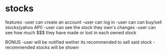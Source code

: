 # stocks


features
-user can create an account
-user can log in
-user can can buy/sell stocks(yahoo API)
-user can see the stock they own's changes
-user can see how much $$$ they have made or lost in each owned stock

BONUS
-user will be notified wether its recommended to sell said stock
-recommended stocks will be shown
